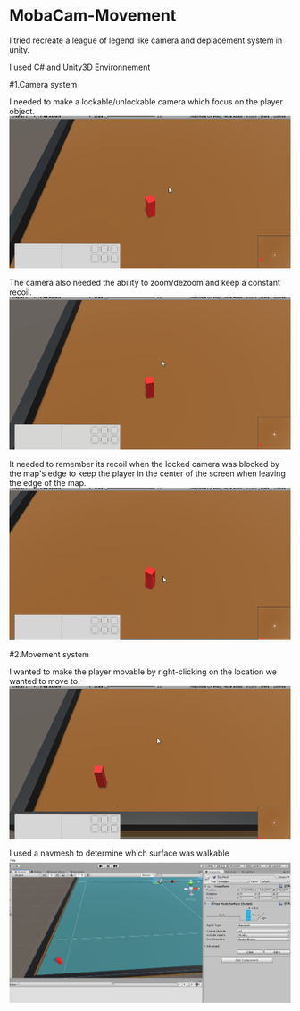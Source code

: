 # MobaCam-Movement

I tried recreate a league of legend like camera and deplacement system in unity.

I used C# and Unity3D Environnement

#1.Camera system

I needed to make a lockable/unlockable camera which focus on the player object.
![](lockdelock.gif)

The camera also needed the ability to zoom/dezoom and keep a constant recoil.
![](zoomdezoom.gif)

It needed to remember its recoil when the locked camera was blocked by the map's edge to keep the player in the center of the screen when leaving the edge of the map.
![](edgetest.gif)

#2.Movement system

I wanted to make the player movable by right-clicking on the location we wanted to move to.
![](moving.gif)

I used a navmesh to determine which surface was walkable
![](navmesh.png)
